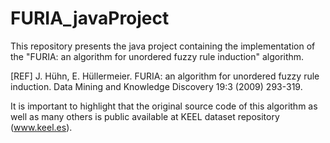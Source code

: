 # FURIA_javaProject
This repository presents the java project containing the implementation of the "FURIA: an algorithm for unordered fuzzy rule induction" algorithm. 

[REF] J. Hühn, E. Hüllermeier. FURIA: an algorithm for unordered fuzzy rule induction. Data Mining and Knowledge Discovery 19:3 (2009) 293-319.

It is important to highlight that the original source code of this algorithm as well as many others is public available at KEEL dataset repository (www.keel.es).


